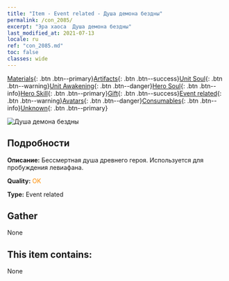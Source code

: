 ```yaml
---
title: "Item - Event related - Душа демона бездны"
permalink: /con_2085/
excerpt: "Эра хаоса  Душа демона бездны"
last_modified_at: 2021-07-13
locale: ru
ref: "con_2085.md"
toc: false
classes: wide
---
```

 [Materials](/ItemsRU/){: .btn .btn--primary}[Artifacts](/ItemsRU/Artifacts/){: .btn .btn--success}[Unit Soul](/ItemsRU/UnitSoul/){: .btn .btn--warning}[Unit Awakening](/ItemsRU/UnitAwakening/){: .btn .btn--danger}[Hero Soul](/ItemsRU/HeroSoul/){: .btn .btn--info}[Hero Skill](/ItemsRU/HeroSkill/){: .btn .btn--primary}[Gift](/ItemsRU/Gift/){: .btn .btn--success}[Event related](/ItemsRU/Events/){: .btn .btn--warning}[Avatars](/ItemsRU/Avatars/){: .btn .btn--danger}[Consumables](/ItemsRU/Consumables/){: .btn .btn--info}[Unknown](/ItemsRU/Unknown/){: .btn .btn--primary}

 ![Душа демона бездны](/images/t/juexing_9908.png)

## Подробности
 **Описание:** Бессмертная душа древнего героя. Используется для пробуждения левиафана.

 **Quality:** <span style="color: #FF8C00">OK</span>

 **Type:** Event related

## Gather

  None

## This item contains:

  None

